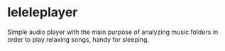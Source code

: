 # leleleplayer
Simple audio player with the main purpose of analyzing music folders in order to play relaxing songs, handy for sleeping.
